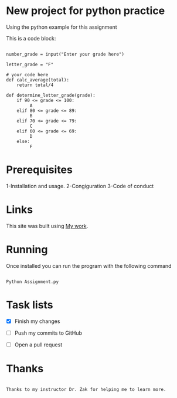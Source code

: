 # New project for python practice 
Using the python example for this assignment 


This is a code block:
``` 

number_grade = input("Enter your grade here")

letter_grade = "F"

# your code here
def calc_average(total):
    return total/4

def determine_letter_grade(grade):
    if 90 <= grade <= 100:
         A
    elif 80 <= grade <= 89:
         B
    elif 70 <= grade <= 79:
         C
    elif 60 <= grade <= 69:
         D
    else:
         F
```
# Prerequisites

1-Installation and usage.
2-Congiguration
3-Code of conduct

# Links

This site was built using [My work](https://github.com/Sarmadkubba/CNE310_Python/blob/master/readme.MD).

# Running
Once installed you can run the program with the following command
```

Python Assignment.py
```
# Task lists
- [x] Finish my changes
- [ ] Push my commits to GitHub
- [ ] Open a pull request


# Thanks

```

Thanks to my instructor Dr. Zak for helping me to learn more. 
```